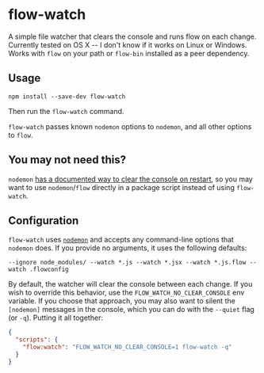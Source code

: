 # flow-watch

A simple file watcher that clears the console and runs flow on each change.  Currently tested on OS X -- I don't know
if it works on Linux or Windows.  Works with `flow` on your path or `flow-bin` installed as a peer dependency.

## Usage

```
npm install --save-dev flow-watch
```

Then run the `flow-watch` command.

`flow-watch` passes known `nodemon` options to `nodemon`, and all other options
to `flow`.

## You may not need this?

`nodemon` [has a documented way to clear the console on restart](https://github.com/remy/nodemon/blob/master/faq.md#how-to-clear-the-console-on-restart), so you may want to use `nodemon`/`flow` directly
in a package script instead of using `flow-watch`.

## Configuration

`flow-watch` uses [`nodemon`](https://github.com/remy/nodemon) and accepts any command-line options that `nodemon` does.
If you provide no arguments, it uses the following defaults:
```
--ignore node_modules/ --watch *.js --watch *.jsx --watch *.js.flow --watch .flowconfig
```

By default, the watcher will clear the console between each change. If you wish to override this behavior, use the `FLOW_WATCH_NO_CLEAR_CONSOLE` env variable. If you choose that approach, you may also want to silent the `[nodemon]` messages in the console, which you can do with the `--quiet` flag (or `-q`). Putting it all together:

```json
{
  "scripts": {
    "flow:watch": "FLOW_WATCH_NO_CLEAR_CONSOLE=1 flow-watch -q"
  }
}
```
